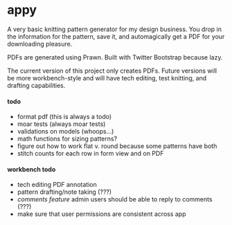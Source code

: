 # appy

A very basic knitting pattern generator for my design business. You drop in the information for the pattern, save it, and automagically get a PDF for your downloading pleasure.

PDFs are generated using Prawn. Built with Twitter Bootstrap because lazy.

The current version of this project only creates PDFs. Future versions will be more workbench-style and will have tech editing, test knitting, and drafting capabilities.

#### todo

- format pdf (this is always a todo)
- moar tests (always moar tests)
- validations on models (whoops...)
- math functions for sizing patterns?
- figure out how to work flat v. round because some patterns have both
- stitch counts for each row in form view and on PDF

#### workbench todo

- tech editing PDF annotation
- pattern drafting/note taking (???)
- *comments feature* admin users should be able to reply to comments (???)
- make sure that user permissions are consistent across app